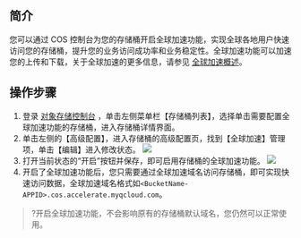 ## 简介

您可以通过 COS 控制台为您的存储桶开启全球加速功能，实现全球各地用户快速访问您的存储桶，提升您的业务访问成功率和业务稳定性。全球加速功能可以加速您的上传和下载，关于全球加速的更多信息，请参见 [全球加速概述](https://cloud.tencent.com/document/product/436/38866)。

## 操作步骤

1. 登录 [对象存储控制台](https://console.cloud.tencent.com/cos5) ，单击左侧菜单栏【存储桶列表】，选择单击需要配置全球加速功能的存储桶，进入存储桶详情界面。
2. 单击左侧的【高级配置】，进入存储桶的高级配置页，找到【全球加速】管理项，单击【编辑】进入修改状态。
   ![](https://main.qcloudimg.com/raw/f2e1b65cbd897512abdeb18c0809b8ed.png)
3. 打开当前状态的“开启”按钮并保存，即可启用存储桶的全球加速功能。
   ![](https://main.qcloudimg.com/raw/44ce0dce05fd6cd9c8f13fac32bdcafc.png)
4. 开启了全球加速功能后，您只需要通过全球加速域名访问存储桶，即可实现快速访问数据，全球加速域名格式如`<BucketName-APPID>.cos.accelerate.myqcloud.com`。
>?开启全球加速功能，不会影响原有的存储桶默认域名，您仍然可以正常使用。
